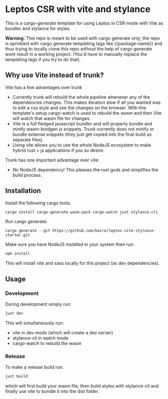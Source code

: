 # Leptos CSR with vite and stylance

This is a cargo-generate template for using Leptos in CSR mode with Vite as bundler and stylance for styles.

**Warning:** This repo is meant to be used with cargo generate only, the repo is sprinkled with cargo generate templating tags like {{package-name}} and thus trying to locally clone this repo without the help of cargo generate wont result in a working project. (You'd have to manually replace the templating tags if you try to do that).

## Why use Vite instead of trunk?
Vite has a few advantages over trunk
* Currently trunk will rebuild the whole pipeline whenever any of the dependencies changes. This makes iteration slow if all you wanted was to edit a css style and see the changes on the browser. With this template's setup cargo-watch is used to rebuild the wasm and then Vite will watch that wasm file for changes.
* Vite is a full fledged javascript bundler and will properly bundle and minify wasm-bindgen js snippets. Trunk currently does not minify or bundle external snippets (they just get copied into the final build as separate files).
* Using vite allows you to use the whole NodeJS ecosystem to make hybrid rust + js applications if you so desire.

Trunk has one important advantage over vite:
* No NodeJS dependency! This pleases the rust gods and simplifies the build process.

## Installation

Install the following cargo tools:
```bash
cargo install cargo-generate wasm-pack cargo-watch just stylance-cli
```

Run cargo generate:
```
cargo generate --git https://github.com/basro/leptos-vite-stylance-starter.git
```

Make sure you have NodeJS installed in your system then run:
```bash
npm install
```
This will install vite and sass locally for this project (as dev dependencies).

## Usage

### Development
During development simply run:
```bash
just dev
```

This will simultaneously run:
* vite in dev mode (which will create a dev server)
* stylance-cli in watch mode
* cargo-watch to rebuild the wasm


### Release
To make a release build run:

```bash
just build
```

which will first build your wasm file, then build styles with stylance-cli and finally use vite to bundle it into the dist folder.
